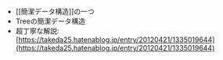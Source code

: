 - [[簡潔データ構造]]の一つ
- Treeの簡潔データ構造
- 超丁寧な解説: [https://takeda25.hatenablog.jp/entry/20120421/1335019644](https://takeda25.hatenablog.jp/entry/20120421/1335019644)
